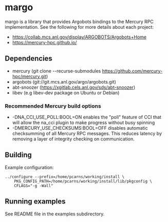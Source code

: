 # margo
margo is a library that provides Argobots bindings to the Mercury RPC
implementation.  See the following for more details about each project:

* https://collab.mcs.anl.gov/display/ARGOBOTS/Argobots+Home
* https://mercury-hpc.github.io/

##  Dependencies

* mercury  (git clone --recurse-submodules https://github.com/mercury-hpc/mercury.git)
* argobots (git://git.mcs.anl.gov/argo/argobots.git)
* abt-snoozer (https://xgitlab.cels.anl.gov/sds/abt-snoozer)
* libev (e.g libev-dev package on Ubuntu or Debian)

### Recommended Mercury build options

* -DNA_CCI_USE_POLL:BOOL=ON enables the "poll" feature of CCI that will allow
  the na_cci plugin to make progress without busy spinning
* -DMERCURY_USE_CHECKSUMS:BOOL=OFF disables automatic checksumming of all
  Mercury RPC messages.  This reduces latency by removing a layer of
  integrity checking on communication.

## Building

Example configuration:

    ../configure --prefix=/home/pcarns/working/install \
        PKG_CONFIG_PATH=/home/pcarns/working/install/lib/pkgconfig \
        CFLAGS="-g -Wall"

## Running examples

See README file in the examples subdirectory.
